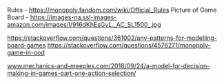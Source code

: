 Rules - https://monopoly.fandom.com/wiki/Official_Rules
Picture of Game Board - https://images-na.ssl-images-amazon.com/images/I/916dKhEsGyL._AC_SL1500_.jpg

https://stackoverflow.com/questions/361002/any-patterns-for-modelling-board-games
https://stackoverflow.com/questions/4576271/monopoly-game-in-ood

www.mechanics-and-meeples.com/2018/09/24/a-model-for-decision-making-in-games-part-one-action-selection/